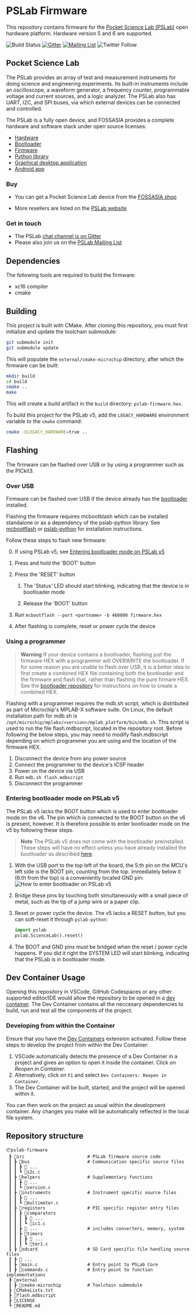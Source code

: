 # PSLab Firmware

This repository contains firmware for the
[Pocket Science Lab (PSLab)](https://pslab.io) open hardware platform.
Hardware version 5 and 6 are supported.

![Build Status](https://github.com/fossasia/pslab-firmware/actions/workflows/main-builder.yml/badge.svg)
[![Gitter](https://badges.gitter.im/fossasia/pslab.svg)](https://gitter.im/fossasia/pslab?utm_source=badge&utm_medium=badge&utm_campaign=pr-badge)
[![Mailing List](https://img.shields.io/badge/Mailing%20List-FOSSASIA-blue.svg)](https://groups.google.com/forum/#!forum/pslab-fossasia)
![Twitter Follow](https://img.shields.io/twitter/follow/pslabio.svg?style=social&label=Follow&maxAge=259)

## Pocket Science Lab

The PSLab provides an array of test and measurement instruments for doing
science and engineering experiments. Its built-in instruments include an
oscilloscope, a waveform generator, a frequency counter, programmable voltage
and current sources, and a logic analyzer. The PSLab also has UART, I2C, and SPI
buses, via which external devices can be connected and controlled.

The PSLab is a fully open device, and FOSSASIA provides a complete hardware
and software stack under open source licenses:

- [Hardware](https://github.com/fossasia/pslab-hardware)
- [Bootloader](https://github.com/fossasia/pslab-bootloader)
- [Firmware](https://github.com/fossasia/pslab-firmware)
- [Python library](https://github.com/fossasia/pslab-python)
- [Graphical desktop application](https://github.com/fossasia/pslab-desktop)
- [Android app](https://github.com/fossasia/pslab-android)

### Buy

- You can get a Pocket Science Lab device from the
    [FOSSASIA shop](https://fossasia.com/)

- More resellers are listed on the [PSLab website](https://pslab.io/shop/)

### Get in touch

- The PSLab [chat channel is on Gitter](https://gitter.im/fossasia/pslab)
- Please also join us on the
  [PSLab Mailing List](https://groups.google.com/forum/#!forum/pslab-fossasia)

## Dependencies

The following tools are required to build the firmware:

- xc16 compiler
- cmake

## Building

This project is built with CMake. After cloning this repository, you must first
initialize and update the toolchain submodule:

```bash
git submodule init
git submodule update
```

This will populate the `external/cmake-microchip` directory, after which the
firmware can be built:

```bash
mkdir build
cd build
cmake ..
make
```

This will create a build artifact in the `build` directory:
`pslab-firmware.hex`.

To build this project for the PSLab v5, add the `LEGACY_HARDWARE` environment variable to the `cmake` command:

```bash
cmake -DLEGACY_HARDWARE=true ..
```

## Flashing

The firmware can be flashed over USB or by using a programmer such as the
PICkit3.

### Over USB

Firmware can be flashed over USB if the device already has the
[bootloader](https://github.com/fossasia/pslab-bootloader) installed.

Flashing the firmware requires mcbootblash which can be installed standalone
or as a dependency of the pslab-python library.
See [mcbootflash](https://github.com/bessman/mcbootflash)
or [pslab-python](https://github.com/fossasia/pslab-python) for installation
instructions.

Follow these steps to flash new firmware:

0. If using PSLab v5, see [Entering bootloader mode on PSLab v5](#entering-bootloader-mode-on-pslab-v5)

1. Press and hold the 'BOOT' button

2. Press the 'RESET' button
   1. The 'Status' LED should start blinking, indicating that the device is
      in bootloader mode

   2. Release the 'BOOT' button

3. Run `mcbootflash --port <portname> -b 460800 firmware.hex`

4. After flashing is complete, reset or power cycle the device

### Using a programmer

> **Warning**
> If your device contains a bootloader, flashing just the firmware HEX with a
> programmer will OVERWRITE the bootloader. If for some reason you are unable
> to flash over USB, it is a better idea to first create a combined HEX file
> containing both the bootloader and the firmware and flash that, rather than
> flashing the pure firmare HEX. See the
> [bootloader repository](https://github.com/fossasia/pslab-bootloader/#creating-a-combined-hex-file)
> for instructions on how to create a combined HEX.

Flashing with a programmer requires the mdb.sh script, which is distributed as
part of Microchip's MPLAB-X software suite. On Linux, the default installation
path for mdb.sh is `/opt/microchip/mplabx/<version>/mplab_platform/bin/mdb.sh`.
This script is used to run the file flash.mdbscript, located in the repository
root. Before following the below steps, you may need to modify flash.mdbscript
depending on which programmer you are using and the location of the firmware
HEX.

1. Disconnect the device from any power source
2. Connect the programmer to the device's ICSP header
3. Power on the device via USB
4. Run `mdb.sh flash.mdbscript`
5. Disconnect the programmer

### Entering bootloader mode on PSLab v5

The PSLab v5 lacks the BOOT button which is used to enter bootloader mode on
the v6. The pin which is connected to the BOOT button on the v6 is present,
however. It is therefore possible to enter bootloader mode on the v5 by
following these steps.

> **Note**
> The PSLab v5 does not come with the bootloader preinstalled. These steps
> will have no effect unless you have already installed the bootloader as
> described [here](https://github.com/fossasia/pslab-bootloader#flashing).

1. With the USB port to the top left of the board, the 5:th pin on the MCU's
   left side is the BOOT pin, counting from the top. Immediately below it
   (6:th from the top) is a conveniently located GND pin:
   ![How to enter bootloader on PSLab v5](docs/images/bootloader_v5.png)

2. Bridge these pins by touching both simultaneously with a small piece of
   metal, such as the tip of a jump wire or a paper clip.

3. Reset or power cycle the device. The v5 lacks a RESET button, but you can
   soft-reset it through `pslab-python`:

   ```python
   import pslab
   pslab.ScienceLab().reset()
   ```

4. The BOOT and GND pins must be bridged when the reset / power cycle happens.
   If you did it right the SYSTEM LED will start blinking, indicating that the
   PSLab is in bootloader mode.

## Dev Container Usage
Opening this repository in VSCode, GitHub Codespaces or any other supported editor/IDE would allow the repository to be opened in a [dev container](https://containers.dev/).
The Dev Container contains all the neccesary dependencies to build, run and test all the components of the project.
### Developing from within the Container
Ensure that you have the [Dev Containers](https://marketplace.visualstudio.com/items?itemName=ms-vscode-remote.remote-containers) extension activated.
Follow these steps to develop the project from within the Dev Container:
1. VSCode automatically detects the presence of a Dev Container in a project and gives an option to open it inside the container.
   Click on _Reopen in Container_.
2. Alternatively, click on `F1` and select `Dev Containers: Reopen in Container`.
3. The Dev Container will be built, started, and the project will be opened within it.

You can then work on the project as usual within the development container. Any changes you make will be automatically reflected in the local file system.

## Repository structure

```shell
📦pslab-firmware
 ┣ 📂src                        # PSLab firmware source code
 ┃ ┣ 📂bus                      # Communication specific source files
 ┃ ┃ ┣ 📜 ...
 ┃ ┃ ┗ 📜i2c.c
 ┃ ┣ 📂helpers                  # Supplementary functions
 ┃ ┃ ┣ 📜 ...
 ┃ ┃ ┗ 📜version.c
 ┃ ┣ 📂instruments              # Instrument specific source files
 ┃ ┃ ┣ 📜 ...
 ┃ ┃ ┗ 📜multimeter.c
 ┃ ┣ 📂registers                # PIC specific register entry files
 ┃ ┃ ┣ 📂comparators
 ┃ ┃ ┃ ┣ 📜 ...
 ┃ ┃ ┃ ┗ 📜ic1.c
 ┃ ┃ ┣ 📂 ...                   # includes converters, memory, system
 ┃ ┃ ┣ 📂timers
 ┃ ┃ ┃ ┣ 📜 ...
 ┃ ┃ ┃ ┗ 📜tmr1.c
 ┃ ┣ 📂sdcard                   # SD Card specific file handling source files
 ┃ ┣ 📜 ...
 ┃ ┣ 📜main.c                   # Entry point to PSLab Core
 ┃ ┣ 📜commands.c               # Entry point to function implementations
 ┣ 📂external
 ┃ ┣ 📂cmake-microchip          # Toolchain submodule
 ┣ 📜CMakeLists.txt
 ┣ 📜flash.mdbscript
 ┣ 📜LICENSE
 ┗ 📜README.md
```
